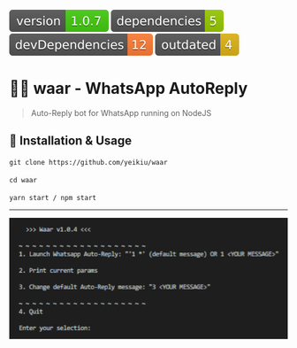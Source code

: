 <img src=".ci_badges/npm-version-badge.svg" /> <img src=".ci_badges/npm-dependencies-badge.svg" /> <img src=".ci_badges/npm-devdependencies-badge.svg" /> <img src=".ci_badges/npm-outdated-dependencies-badge.svg" />

# 🤖💬 waar - WhatsApp AutoReply

> Auto-Reply bot for WhatsApp running on NodeJS

## 📝 Installation & Usage

    git clone https://github.com/yeikiu/waar

    cd waar

    yarn start / npm start

---

<img width="600" alt="waar preview" src=".ci/menu_sample.png">
